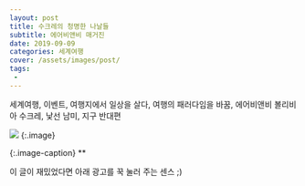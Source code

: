```yaml
---
layout: post
title: 수크레의 청명한 나날들
subtitle: 에어비앤비 매거진
date: 2019-09-09
categories: 세계여행
cover: /assets/images/post/
tags:
 - 
---
```


세계여행, 이벤트, 여행지에서 일상을 살다, 여행의 패러다임을 바꿈, 에어비앤비
볼리비아 수크레, 낯선 남미, 지구 반대편  


 ![](/assets/images/post/20190908/.jpg)
{:.image}

{:.image-caption}
**


이 글이 재밌었다면 아래 광고를 꾹 눌러 주는 센스 ;)